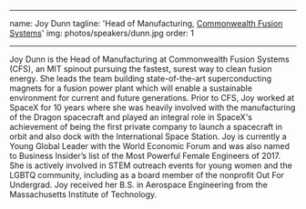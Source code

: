 
---
name: Joy Dunn
tagline: 'Head of Manufacturing, <a href="https://www.cfs.energy/">Commonwealth Fusion Systems</a>'
img: photos/speakers/dunn.jpg
order: 1

---

Joy Dunn is the Head of Manufacturing at Commonwealth Fusion Systems (CFS), an MIT spinout pursuing the fastest, surest way to clean fusion energy. She leads the team building state-of-the-art superconducting magnets for a fusion power plant which will enable a sustainable environment for current and future generations. Prior to CFS, Joy worked at SpaceX for 10 years where she was heavily involved with the manufacturing of the Dragon spacecraft and played an integral role in SpaceX's achievement of being the first private company to launch a spacecraft in orbit and also dock with the International Space Station. Joy is currently a Young Global Leader with the World Economic Forum and was also named to Business Insider’s list of the Most Powerful Female Engineers of 2017. She is actively involved in STEM outreach events for young women and the LGBTQ community, including as a board member of the nonprofit Out For Undergrad. Joy received her B.S. in Aerospace Engineering from the Massachusetts Institute of Technology.   
